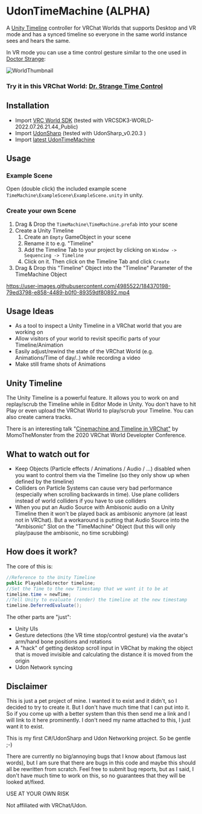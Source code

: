 # UdonTimeMachine (ALPHA)

A [Unity Timeline](https://docs.unity3d.com/Packages/com.unity.timeline@1.2/manual/index.html) controller for VRChat Worlds that supports Desktop and VR mode and has a synced timeline so everyone in the same world instance sees and hears the same. 
 
In VR mode you can use a time control gesture similar to the one used in [Doctor Strange](https://www.imdb.com/title/tt1211837/):

![WorldThumbnail](https://user-images.githubusercontent.com/4985522/184362326-331b0253-13a2-4f89-a13a-f749cdefa141.png)

### Try it in this VRChat World: [Dr. Strange Time Control](https://vrchat.com/home/world/wrld_7749aee8-a282-4445-8760-0eeb39ce2d7f/)

## Installation
* Import [VRC World SDK](https://vrchat.com/home/download) (tested with VRCSDK3-WORLD-2022.07.26.21.44_Public)
* Import [UdonSharp](https://github.com/vrchat-community/UdonSharp) (tested with UdonSharp_v0.20.3 )
* Import [latest UdonTimeMachine](https://github.com/parameter-pollution/UdonTimeMachine/releases)

## Usage
### Example Scene
Open (double click) the included example scene `TimeMachine\ExampleScene\ExampleScene.unity` in unity.

### Create your own Scene
1. Drag & Drop the `TimeMachine\TimeMachine.prefab` into your scene
2. Create a Unity Timeline
      1. Create an `Empty` GameObject in your scene
      2. Rename it to e.g. "Timeline"
      3. Add the Timeline Tab to your project by clicking on `Window -> Sequencing -> Timeline`
      4. Click on it. Then click on the Timeline Tab and click `Create`
3. Drag & Drop this "Timeline" Object into the "Timeline" Parameter of the TimeMachine Object

https://user-images.githubusercontent.com/4985522/184370198-79ed3798-e858-4489-b0f0-89359df80892.mp4

## Usage Ideas
* As a tool to inspect a Unity Timeline in a VRChat world that you are working on
* Allow visitors of your world to revisit specific parts of your Timeline/Animation
* Easily adjust/rewind the state of the VRChat World (e.g. Animations/Time of day/..) while recording a video
* Make still frame shots of Animations

## Unity Timeline
The Unity Timeline is a powerful feature.
It allows you to work on and replay/scrub the Timeline while in Editor Mode in Unity. You don't have to hit Play or even upload the VRChat World to play/scrub your Timeline.
You can also create camera tracks.

There is an interesting talk "[Cinemachine and Timeline in VRChat"](https://www.youtube.com/watch?v=4jLOZdg6blc) by MomoTheMonster from the 2020 VRChat World Developter Conference. 

## What to watch out for
* Keep Objects (Particle effects / Animations / Audio / ...) disabled when you want to control them via the Timeline (so they only show up when defined by the timeline)
* Colliders on Particle Systems can cause very bad performance (especially when scrolling backwards in time). Use plane colliders instead of world colliders if you have to use colliders
* When you put an Audio Source with Ambisonic audio on a Unity Timeline then it won't be played back as ambisonic anymore (at least not in VRChat). But a workaround is putting that Audio Source into the "Ambisonic" Slot on the "TimeMachine" Object (but this will only play/pause the ambisonic, no time scrubbing)

## How does it work?
The core of this is:
```csharp
//Reference to the Unity Timeline
public PlayableDirector timeline;
//Set the Time to the new Timestamp that we want it to be at
timeline.time = newTime;
//Tell Unity to evaluate (render) the timeline at the new timestamp
timeline.DeferredEvaluate();
```


The other parts are "just":
* Unity UIs
* Gesture detections (the VR time stop/control gesture) via the avatar's arm/hand bone positions and rotations
* A "hack" of getting desktop scroll input in VRChat by making the object that is moved invisible and calculating the distance it is moved from the origin
* Udon Network syncing

## Disclaimer
This is just a pet project of mine. I wanted it to exist and it didn't, so I decided to try to create it. But I don't have much time that I can put into it. So if you come up with a better system than this then send me a link and I will link to it here prominently. I don't need my name attached to this, I just want it to exist.

This is my first C#/UdonSharp and Udon Networking project. So be gentle ;-)

There are currently no big/annoying bugs that I know about (famous last words), but I am sure that there are bugs in this code and maybe this should all be rewritten from scratch. Feel free to submit bug reports, but as I said, I don't have much time to work on this, so no guarantees that they will be looked at/fixed.

USE AT YOUR OWN RISK

Not affiliated with VRChat/Udon.
